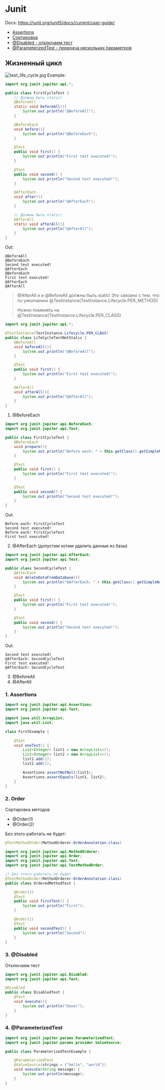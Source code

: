 # Junit
Docs: https://junit.org/junit5/docs/current/user-guide/

* [Assertions](#1-assertions)
* [Сортировка](#2-order)
* [@Disabled - отключаем тест](#3-disabled)
* [@ParameterizedTest - передача нескольких параметров](#4-parameterizedtest)

## Жизненный цикл

![test_life_cycle.jpg](img%2Ftest_life_cycle.jpg)
Example:

```java
import org.junit.jupiter.api.*;

public class FirstCycleTest {
    // Должны быть static!
    @BeforeAll
    static void beforeAll(){
        System.out.println("@BeforeAll");
    }

    @BeforeEach
    void before(){
        System.out.println("@BeforeEach");
    }

    @Test
    public void first() {
        System.out.println("First test executed!");
    }

    @Test
    public void second() {
        System.out.println("Second test executed!");
    }

    @AfterEach
    void after(){
        System.out.println("@AfterEach");
    }

    // Должны быть static!
    @AfterAll
    static void afterAll(){
        System.out.println("@AfterAll");
    }
}
```
Out:
```
@BeforeAll
@BeforeEach
Second test executed!
@AfterEach
@BeforeEach
First test executed!
@AfterEach
@AfterAll
```
> @AfterAll и и @BeforeAll должны быть static!
> Это связано с тем, что по умолчанию
> @TestInstance(TestInstance.Lifecycle.PER_METHOD)
> 
> Нужно поменять на @TestInstance(TestInstance.Lifecycle.PER_CLASS)

```java
import org.junit.jupiter.api.*;

@TestInstance(TestInstance.Lifecycle.PER_CLASS)
public class LifeCycleTestNotStatic {
    @BeforeAll
    void beforeAll(){
        System.out.println("@BeforeAll");
    }

    @Test
    public void first() {
        System.out.println("First test executed!");
    }

    @AfterAll
    void afterAll(){
        System.out.println("@AfterAll");
    }
}
```

1. @BeforeEach
```java
import org.junit.jupiter.api.BeforeEach;
import org.junit.jupiter.api.Test;

public class FirstCycleTest {
    @BeforeEach
    void prepare(){
        System.out.println("Before each: " + this.getClass().getSimpleName());
    }

    @Test
    public void first() {
        System.out.println("First test executed!");
    }

    @Test
    public void second() {
        System.out.println("Second test executed!");
    }
}
```
Out:
```
Before each: FirstCycleTest
Second test executed!
Before each: FirstCycleTest
First test executed!
```

2. @AfterEach (допустим хотим удалить данные из базы)
```java
import org.junit.jupiter.api.AfterEach;
import org.junit.jupiter.api.Test;

public class SecondCycleTest {
    @AfterEach
    void deleteDataFromDatabase(){
        System.out.println("@AfterEach: " + this.getClass().getSimpleName());
    }

    @Test
    public void first() {
        System.out.println("First test executed!");
    }

    @Test
    public void second() {
        System.out.println("Second test executed!");
    }
}
```
Out:
```
Second test executed!
@AfterEach: SecondCycleTest
First test executed!
@AfterEach: SecondCycleTest
```
3. @BeforeAll
4. @AfterAll


### 1. Assertions
```java
import org.junit.jupiter.api.Assertions;
import org.junit.jupiter.api.Test;

import java.util.ArrayList;
import java.util.List;

class FirstExample {
    
    @Test
    void oneTest() {
        List<Integer> list1 = new ArrayList<>();
        List<Integer> list2 = new ArrayList<>();
        list1.add(1);
        list2.add(1);

        Assertions.assertNotNull(list1);
        Assertions.assertEquals(list1, list2);
    }
}
```
### 2. Order
Сортировка методов

* @Order(1)
* @Order(2)

Без этого работать не будет:
```java
@TestMethodOrder(MethodOrderer.OrderAnnotation.class)
```
```java
import org.junit.jupiter.api.MethodOrderer;
import org.junit.jupiter.api.Order;
import org.junit.jupiter.api.Test;
import org.junit.jupiter.api.TestMethodOrder;

// Без этого работать не будет
@TestMethodOrder(MethodOrderer.OrderAnnotation.class)
public class OrderedMethodTest {

    @Order(2)
    @Test
    public void firstTest() {
        System.out.println("First");
    }

    @Order(1)
    @Test
    public void secondTest() {
        System.out.println("Second");
    }
}
```
### 3. @Disabled
Отключаем тест
```java
import org.junit.jupiter.api.Disabled;
import org.junit.jupiter.api.Test;

@Disabled
public class DisabledTest {
    @Test
    void execute(){
        System.out.println("Done!");
    }
}
```

### 4. @ParameterizedTest
```java
import org.junit.jupiter.params.ParameterizedTest;
import org.junit.jupiter.params.provider.ValueSource;

public class ParameterizedTestExample {

    @ParameterizedTest
    @ValueSource(strings = {"hello", "world"})
    void execute(String message) {
        System.out.println(message);
    }
}
```
